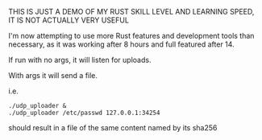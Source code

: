 THIS IS JUST A DEMO OF MY RUST SKILL LEVEL AND LEARNING SPEED, IT IS NOT ACTUALLY VERY USEFUL

I'm now attempting to use more Rust features and development tools than necessary, as it was working after 8 hours and full featured after 14.

If run with no args, it will listen for uploads.

With args it will send a file.  

i.e.
```
./udp_uploader &
./udp_uploader /etc/passwd 127.0.0.1:34254
```

should result in a file of the same content named by its sha256
